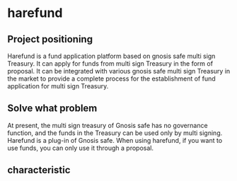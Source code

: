 # harefund


## Project positioning
Harefund is a fund application platform based on gnosis safe multi sign Treasury. It can apply for funds from multi sign Treasury in the form of proposal. It can be integrated with various gnosis safe multi sign Treasury in the market to provide a complete process for the establishment of fund application for multi sign Treasury.
## Solve what problem
At present, the multi sign treasury of Gnosis safe has no governance function, and the funds in the Treasury can be used only by multi signing. Harefund is a plug-in of Gnosis safe. When using harefund, if you want to use funds, you can only use it through a proposal.
## characteristic



